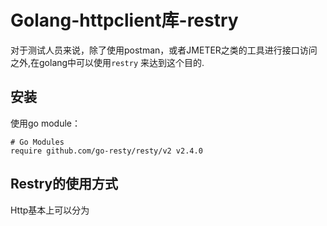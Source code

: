 # Golang-httpclient库-restry

对于测试人员来说，除了使用postman，或者JMETER之类的工具进行接口访问之外,在golang中可以使用```restry```
来达到这个目的.


## 安装

使用go module：

```shell
# Go Modules
require github.com/go-resty/resty/v2 v2.4.0
```

## Restry的使用方式

Http基本上可以分为